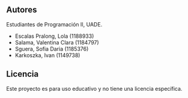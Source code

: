 Autores
-------
Estudiantes de Programación II, UADE.
- Escalas Pralong, Lola (1188933)
- Salama, Valentina Clara (1184797)
- Sguera, Sofia Daria (1185376)
- Karkoszka, Ivan (1149738)

Licencia
--------
Este proyecto es para uso educativo y no tiene una licencia específica.
